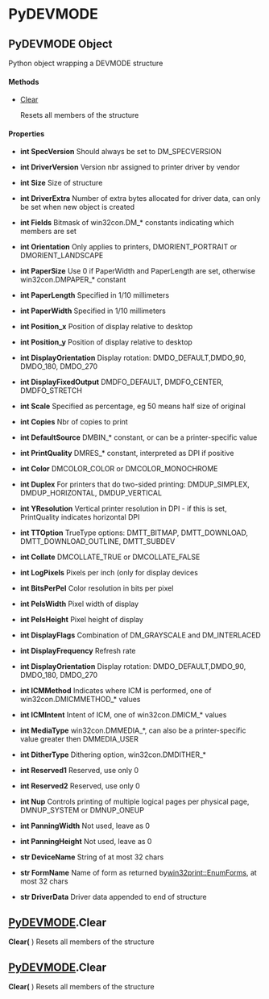 # PyDEVMODE

## PyDEVMODE Object

Python object wrapping a DEVMODE structure

#### Methods


  - [Clear](PyDEVMODE.md#pydevmodeclear)

    Resets all members of the structure&nbsp;

#### Properties

  -  **int SpecVersion** 
    Should always be set to DM\_SPECVERSION

  -  **int DriverVersion** 
    Version nbr assigned to printer driver by vendor

  -  **int Size** 
    Size of structure

  -  **int DriverExtra** 
    Number of extra bytes allocated for driver data, can only be set when new object is created

  -  **int Fields** 
    Bitmask of win32con\.DM\_\* constants indicating which members are set

  -  **int Orientation** 
    Only applies to printers, DMORIENT\_PORTRAIT or DMORIENT\_LANDSCAPE

  -  **int PaperSize** 
    Use 0 if PaperWidth and PaperLength are set, otherwise win32con\.DMPAPER\_\* constant

  -  **int PaperLength** 
    Specified in 1/10 millimeters

  -  **int PaperWidth** 
    Specified in 1/10 millimeters

  -  **int Position\_x** 
    Position of display relative to desktop

  -  **int Position\_y** 
    Position of display relative to desktop

  -  **int DisplayOrientation** 
    Display rotation: DMDO\_DEFAULT,DMDO\_90, DMDO\_180, DMDO\_270

  -  **int DisplayFixedOutput** 
    DMDFO\_DEFAULT, DMDFO\_CENTER, DMDFO\_STRETCH

  -  **int Scale** 
    Specified as percentage, eg 50 means half size of original

  -  **int Copies** 
    Nbr of copies to print

  -  **int DefaultSource** 
    DMBIN\_\* constant, or can be a printer-specific value

  -  **int PrintQuality** 
    DMRES\_\* constant, interpreted as DPI if positive

  -  **int Color** 
    DMCOLOR\_COLOR or DMCOLOR\_MONOCHROME

  -  **int Duplex** 
    For printers that do two-sided printing: DMDUP\_SIMPLEX, DMDUP\_HORIZONTAL, DMDUP\_VERTICAL

  -  **int YResolution** 
    Vertical printer resolution in DPI - if this is set, PrintQuality indicates horizontal DPI

  -  **int TTOption** 
    TrueType options: DMTT\_BITMAP, DMTT\_DOWNLOAD, DMTT\_DOWNLOAD\_OUTLINE, DMTT\_SUBDEV

  -  **int Collate** 
    DMCOLLATE\_TRUE or DMCOLLATE\_FALSE

  -  **int LogPixels** 
    Pixels per inch \(only for display devices

  -  **int BitsPerPel** 
    Color resolution in bits per pixel

  -  **int PelsWidth** 
    Pixel width of display

  -  **int PelsHeight** 
    Pixel height of display

  -  **int DisplayFlags** 
    Combination of DM\_GRAYSCALE and DM\_INTERLACED

  -  **int DisplayFrequency** 
    Refresh rate

  -  **int DisplayOrientation** 
    Display rotation: DMDO\_DEFAULT,DMDO\_90, DMDO\_180, DMDO\_270

  -  **int ICMMethod** 
    Indicates where ICM is performed, one of win32con\.DMICMMETHOD\_\* values

  -  **int ICMIntent** 
    Intent of ICM, one of win32con\.DMICM\_\* values

  -  **int MediaType** 
    win32con\.DMMEDIA\_\*, can also be a printer-specific value greater then DMMEDIA\_USER

  -  **int DitherType** 
    Dithering option, win32con\.DMDITHER\_\*

  -  **int Reserved1** 
    Reserved, use only 0

  -  **int Reserved2** 
    Reserved, use only 0

  -  **int Nup** 
    Controls printing of multiple logical pages per physical page, DMNUP\_SYSTEM or DMNUP\_ONEUP

  -  **int PanningWidth** 
    Not used, leave as 0

  -  **int PanningHeight** 
    Not used, leave as 0

  -  **str DeviceName** 
    String of at most 32 chars

  -  **str FormName** 
    Name of form as returned by[win32print::EnumForms](win32print.md#win32printenumforms), at most 32 chars

  -  **str DriverData** 
    Driver data appended to end of structure

## [PyDEVMODE](#pydevmode)\.Clear

 **Clear\(** \)
Resets all members of the structure

## [PyDEVMODE](#pydevmode)\.Clear

 **Clear\(** \)
Resets all members of the structure